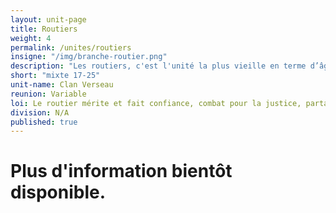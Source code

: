```yaml
---
layout: unit-page
title: Routiers
weight: 4
permalink: /unites/routiers
insigne: "/img/branche-routier.png"
description: "Les routiers, c'est l'unité la plus vieille en terme d’âge dans le parcours jeune. Ce sont de jeunes adultes qui se mettent au service de la communauté."
short: "mixte 17-25"
unit-name: Clan Verseau
reunion: Variable
loi: Le routier mérite et fait confiance, combat pour la justice, partage avec tous, est frère de tous, protège la vie, fait équipe, fait tout de son mieux, répand la joie, respecte le travail et est maître de lui-même.
division: N/A
published: true
---
```


# Plus d'information bientôt disponible.
